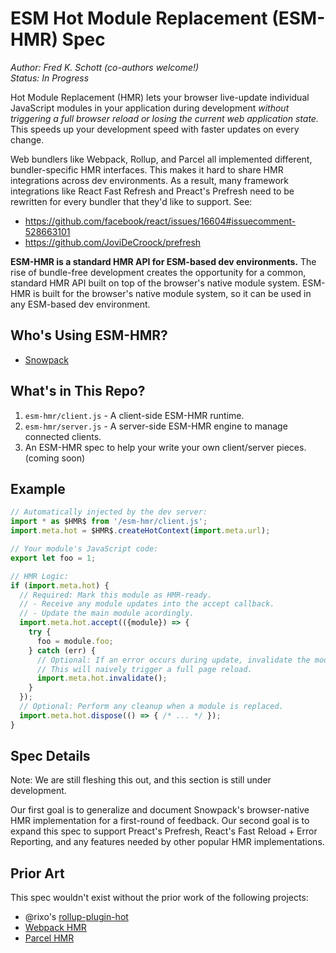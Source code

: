 # ESM Hot Module Replacement (ESM-HMR) Spec

*Author: Fred K. Schott (co-authors welcome!)*  
*Status: In Progress*

Hot Module Replacement (HMR) lets your browser live-update individual JavaScript modules in your application during development *without triggering a full browser reload or losing the current web application state.* This speeds up your development speed with faster updates on every change.

Web bundlers like Webpack, Rollup, and Parcel all implemented different, bundler-specific HMR interfaces. This makes it hard to share HMR integrations across dev environments. As a result, many framework integrations like React Fast Refresh and Preact's Prefresh need to be rewritten for every bundler that they'd like to support. See: 
  - https://github.com/facebook/react/issues/16604#issuecomment-528663101
  - https://github.com/JoviDeCroock/prefresh

**ESM-HMR is a standard HMR API for ESM-based dev environments.** The rise of bundle-free development creates the opportunity for a common, standard HMR API built on top of the browser's native module system. ESM-HMR is built for the browser's native module system, so it can be used in any ESM-based dev environment.

## Who's Using ESM-HMR?

- [Snowpack](http://snowpack.dev/)

## What's in This Repo?

1. `esm-hmr/client.js` - A client-side ESM-HMR runtime.
1. `esm-hmr/server.js` - A server-side ESM-HMR engine to manage connected clients.
1. An ESM-HMR spec to help your write your own client/server pieces. (coming soon)

## Example

```js
// Automatically injected by the dev server:
import * as $HMR$ from '/esm-hmr/client.js';
import.meta.hot = $HMR$.createHotContext(import.meta.url);

// Your module's JavaScript code:
export let foo = 1;

// HMR Logic:
if (import.meta.hot) {
  // Required: Mark this module as HMR-ready.
  // - Receive any module updates into the accept callback.
  // - Update the main module acordingly.
  import.meta.hot.accept(({module}) => {
    try {
      foo = module.foo;
    } catch (err) {
      // Optional: If an error occurs during update, invalidate the module.
      // This will naively trigger a full page reload.
      import.meta.hot.invalidate();
    }
  });
  // Optional: Perform any cleanup when a module is replaced.
  import.meta.hot.dispose(() => { /* ... */ });
}
```

## Spec Details

Note: We are still fleshing this out, and this section is still under development. 

Our first goal is to generalize and document Snowpack's browser-native HMR implementation for a first-round of feedback. Our second goal is to expand this spec to support Preact's Prefresh, React's Fast Reload + Error Reporting, and any features needed by other popular HMR implementations. 


## Prior Art

This spec wouldn't exist without the prior work of the following projects:

- @rixo's [rollup-plugin-hot](https://github.com/rixo/rollup-plugin-hot)
- [Webpack HMR](https://webpack.js.org/concepts/hot-module-replacement/)
- [Parcel HMR](https://parceljs.org/hmr.html)
